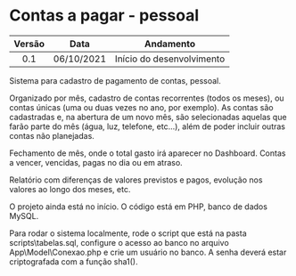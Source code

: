 # Contas a pagar - pessoal

Versão | Data | Andamento 
:-------: | :-------: | :------:
0.1    | 06/10/2021 | Início do desenvolvimento

Sistema para cadastro de pagamento de contas, pessoal.

Organizado por mês, cadastro de contas recorrentes (todos os meses), ou contas únicas (uma ou duas vezes no ano, por exemplo). As contas são cadastradas e, na abertura de um novo mês, são selecionadas aquelas que farão parte do mês (água, luz, telefone, etc...), além de poder incluir outras contas não planejadas.

Fechamento de mês, onde o total gasto irá aparecer no Dashboard. Contas a vencer, vencidas, pagas no dia ou em atraso.

Relatório com diferenças de valores previstos e pagos, evolução nos valores ao longo dos meses, etc.

O projeto ainda está no início. O código está em PHP, banco de dados MySQL.

Para rodar o sistema localmente, rode o script que está na pasta scripts\tabelas.sql, configure o acesso ao banco no arquivo App\Model\Conexao.php e crie um usuário no banco. A senha deverá estar criptografada com a função sha1().